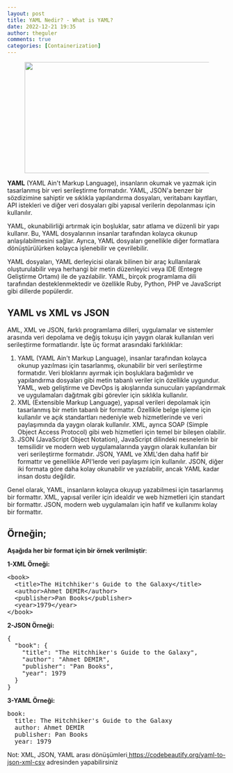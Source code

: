 ```yaml
---
layout: post
title: YAML Nedir? - What is YAML?
date: 2022-12-21 19:35
author: theguler
comments: true
categories: [Containerization]
---
```

<!-- wp:image {"id":5851,"width":485,"height":256,"sizeSlug":"large","linkDestination":"none"} -->
<figure class="wp-block-image size-large is-resized"><img src="https://theguler.wordpress.com/wp-content/uploads/2022/12/yaml.png?w=1000" alt="" class="wp-image-5851" width="485" height="256" /></figure>
<!-- /wp:image -->

<!-- wp:paragraph -->
<p><strong>YAML</strong> (YAML Ain't Markup Language), insanların okumak ve yazmak için tasarlanmış bir veri serileştirme formatıdır. YAML, JSON'a benzer bir sözdizimine sahiptir ve sıklıkla yapılandırma dosyaları, veritabanı kayıtları, API istekleri ve diğer veri dosyaları gibi yapısal verilerin depolanması için kullanılır.</p>
<!-- /wp:paragraph -->

<!-- wp:paragraph -->
<p>YAML, okunabilirliği artırmak için boşluklar, satır atlama ve düzenli bir yapı kullanır. Bu, YAML dosyalarının insanlar tarafından kolayca okunup anlaşılabilmesini sağlar. Ayrıca, YAML dosyaları genellikle diğer formatlara dönüştürülürken kolayca işlenebilir ve çevrilebilir.</p>
<!-- /wp:paragraph -->

<!-- wp:paragraph -->
<p>YAML dosyaları, YAML derleyicisi olarak bilinen bir araç kullanılarak oluşturulabilir veya herhangi bir metin düzenleyici veya IDE (Entegre Geliştirme Ortamı) ile de yazılabilir. YAML, birçok programlama dili tarafından desteklenmektedir ve özellikle Ruby, Python, PHP ve JavaScript gibi dillerde popülerdir.</p>
<!-- /wp:paragraph -->

<!-- wp:heading -->
<h2 class="wp-block-heading"><strong>YAML vs XML vs JSON</strong></h2>
<!-- /wp:heading -->

<!-- wp:paragraph -->
<p>AML, XML ve JSON, farklı programlama dilleri, uygulamalar ve sistemler arasında veri depolama ve değiş tokuşu için yaygın olarak kullanılan veri serileştirme formatlarıdır. İşte üç format arasındaki farklılıklar:</p>
<!-- /wp:paragraph -->

<!-- wp:list {"ordered":true} -->
<ol><!-- wp:list-item -->
<li>YAML (YAML Ain't Markup Language), insanlar tarafından kolayca okunup yazılması için tasarlanmış, okunabilir bir veri serileştirme formatıdır. Veri bloklarını ayırmak için boşluklara bağımlıdır ve yapılandırma dosyaları gibi metin tabanlı veriler için özellikle uygundur. YAML, web geliştirme ve DevOps iş akışlarında sunucuları yapılandırmak ve uygulamaları dağıtmak gibi görevler için sıklıkla kullanılır.</li>
<!-- /wp:list-item -->

<!-- wp:list-item -->
<li>XML (Extensible Markup Language), yapısal verileri depolamak için tasarlanmış bir metin tabanlı bir formattır. Özellikle belge işleme için kullanılır ve açık standartları nedeniyle web hizmetlerinde ve veri paylaşımında da yaygın olarak kullanılır. XML, ayrıca SOAP (Simple Object Access Protocol) gibi web hizmetleri için temel bir bileşen olabilir.</li>
<!-- /wp:list-item -->

<!-- wp:list-item -->
<li>JSON (JavaScript Object Notation), JavaScript dilindeki nesnelerin bir temsilidir ve modern web uygulamalarında yaygın olarak kullanılan bir veri serileştirme formatıdır. JSON, YAML ve XML'den daha hafif bir formattır ve genellikle API'lerde veri paylaşımı için kullanılır. JSON, diğer iki formata göre daha kolay okunabilir ve yazılabilir, ancak YAML kadar insan dostu değildir.</li>
<!-- /wp:list-item --></ol>
<!-- /wp:list -->

<!-- wp:paragraph -->
<p>Genel olarak, YAML, insanların kolayca okuyup yazabilmesi için tasarlanmış bir formattır. XML, yapısal veriler için idealdir ve web hizmetleri için standart bir formattır. JSON, modern web uygulamaları için hafif ve kullanımı kolay bir formattır.</p>
<!-- /wp:paragraph -->

<!-- wp:heading -->
<h2 class="wp-block-heading">Örneğin;</h2>
<!-- /wp:heading -->

<!-- wp:paragraph -->
<p><strong>Aşağıda her bir format için bir örnek verilmiştir</strong>:</p>
<!-- /wp:paragraph -->

<!-- wp:paragraph -->
<p><strong>1-XML Örneği:</strong></p>
<!-- /wp:paragraph -->

<!-- wp:preformatted -->
<pre class="wp-block-preformatted">&lt;book&gt;
  &lt;title&gt;The Hitchhiker's Guide to the Galaxy&lt;/title&gt;
  &lt;author&gt;Ahmet DEMIR&lt;/author&gt;
  &lt;publisher&gt;Pan Books&lt;/publisher&gt;
  &lt;year&gt;1979&lt;/year&gt;
&lt;/book&gt;</pre>
<!-- /wp:preformatted -->

<!-- wp:paragraph -->
<p><strong>2-JSON Örneği:</strong></p>
<!-- /wp:paragraph -->

<!-- wp:preformatted -->
<pre class="wp-block-preformatted">{
  "book": {
    "title": "The Hitchhiker's Guide to the Galaxy",
    "author": "Ahmet DEMIR",
    "publisher": "Pan Books",
    "year": 1979
  }
}</pre>
<!-- /wp:preformatted -->

<!-- wp:paragraph -->
<p><strong>3-YAML Örneği:</strong></p>
<!-- /wp:paragraph -->

<!-- wp:preformatted -->
<pre class="wp-block-preformatted">book:
  title: The Hitchhiker's Guide to the Galaxy
  author: Ahmet DEMIR
  publisher: Pan Books
  year: 1979</pre>
<!-- /wp:preformatted -->

<!-- wp:paragraph -->
<p>Not: XML, JSON, YAML arası dönüşümleri<a href="https://codebeautify.org/yaml-to-json-xml-csv"> https://codebeautify.org/yaml-to-json-xml-csv</a> adresinden yapabilirsiniz</p>
<!-- /wp:paragraph -->
